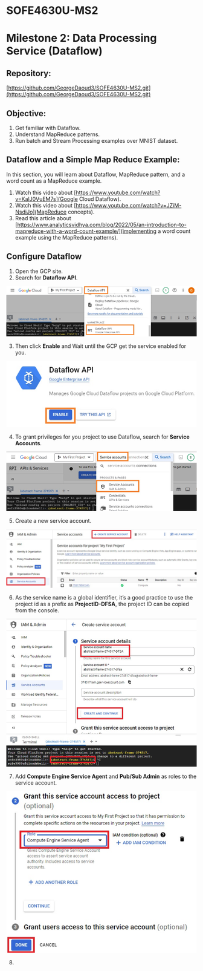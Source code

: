 # SOFE4630U-MS2
# Milestone 2: Data Processing Service (Dataflow)

##  Repository: 
[https://github.com/GeorgeDaoud3/SOFE4630U-MS2.git](https://github.com/GeorgeDaoud3/SOFE4630U-MS2.git)

## Objective:
1. Get familiar with Dataflow.
2. Understand MapReduce patterns.
3. Run batch and Stream Processing examples over MNIST dataset.

## Dataflow and a Simple Map Reduce Example:
In this section, you will learn about Dataflow, MapReduce pattern, and a word count as a MapReduce example. 
1. Watch this video about [https://www.youtube.com/watch?v=KalJ0VuEM7s](Google Cloud Dataflow).
2. Watch this video about [https://www.youtube.com/watch?v=JZiM-NsdiJo](MapReduce concepts).
3. Read this article about [https://www.analyticsvidhya.com/blog/2022/05/an-introduction-to-mapreduce-with-a-word-count-example/](implementing a word count example using the MapReduce patterns).

## Configure Dataflow
1. Open the GCP site.
2. Search for **Dataflow API**.

  ![](images/df1.jpg)
  
3. Then click **Enable** and Wait until the GCP get the service enabled for you.
  
  ![](images/df2.jpg)

4. To grant privileges for you project to use Dataflow, search for **Service Accounts**.
  
  ![](images/df3.jpg)

5. Create a new service account.

  ![](images/df4.jpg)

6. As the service name is a global identifier, it’s a good practice to use the project id as a prefix as **ProjectID-DFSA**, the project ID can be copied from the console.

  ![](images/df5.jpg)

7. Add **Compute Engine Service Agent**  and **Pub/Sub Admin** as roles to the service account.
  
  ![](images/df6.jpg)
  
8.
